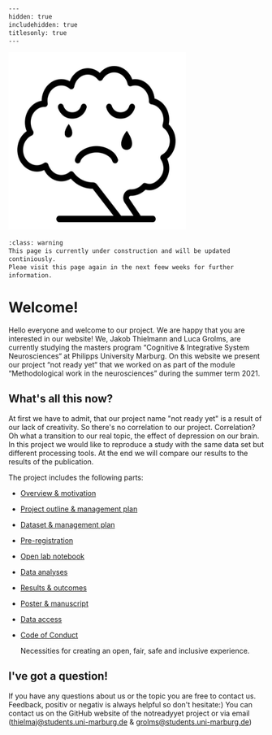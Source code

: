 
```{toctree}
---
hidden: true
includehidden: true
titlesonly: true
---
```
**<img src="https://github.com/Jakob236/notreadyyet/blob/838aa803a1a1cacb7804e2d1f378ce82b67a2948/DepressionBrain.PNG?raw=true" width="350" height="350"/>**

```{admonition} About the content of this Jupyter Book
:class: warning
This page is currently under construction and will be updated continiously.
Pleae visit this page again in the next feew weeks for further information.
```

# Welcome!

Hello everyone and welcome to our project. We are happy that you are interested in our website!
We, Jakob Thielmann and Luca Grolms, are currently studying the masters program “Cognitive & Integrative System Neurosciences“ at Philipps University Marburg. On this website we present our project “not ready yet“ that we worked on as part of the module “Methodological work in the neurosciences” during the summer term 2021.
  

## What's all this now?

At first we have to admit, that our project name "not ready yet" is a result of our lack of creativity. So there's no correlation to our project. 
Correlation? Oh what a transition to our real topic, the effect of depression on our brain. In this project we would like to reproduce a study with the same data set but different processing tools. At the end we will compare our results to the results of the publication.


The project includes the following parts:

* [Overview & motivation]()


* [Project outline & management plan]()


* [Dataset & management plan]()


* [Pre-registration]()


* [Open lab notebook]()
 
      
* [Data analyses]()

   
* [Results & outcomes]()


* [Poster & manuscript]()


* [Data access]()


* [Code of Conduct](https://g0rella.github.io/gorella_overview/CoC.html)

   Necessities for creating an open, fair, safe and inclusive experience.

## I've got a question!

If you have any questions about us or the topic you are free to contact us. Feedback, positiv or negativ is always helpful so don't hesitate:) You can contact us on the GitHub website of the notreadyyet project or via email (thielmaj@students.uni-marburg.de & grolms@students.uni-marburg.de)
